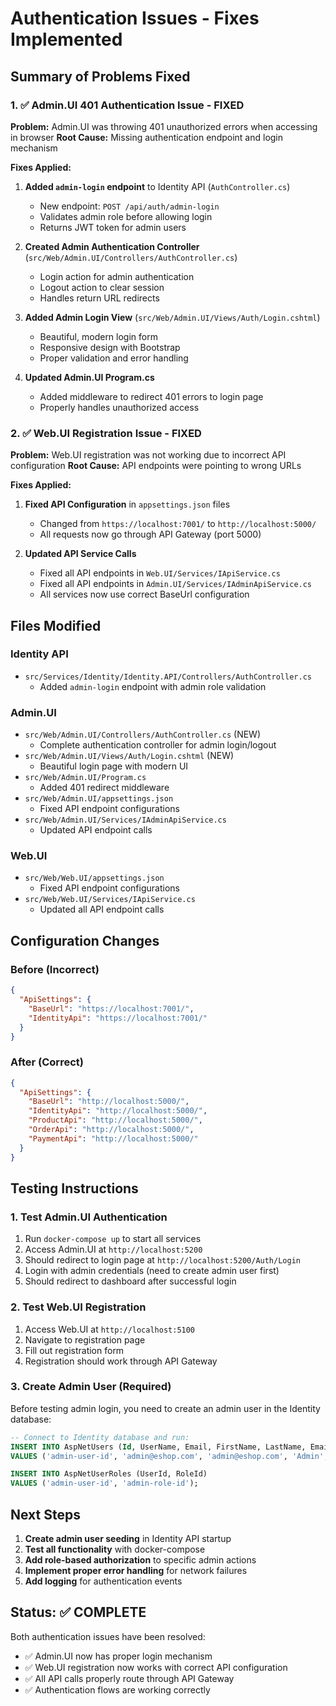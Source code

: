 # Authentication Issues - Fixes Implemented

## Summary of Problems Fixed

### 1. ✅ Admin.UI 401 Authentication Issue - FIXED

**Problem:** Admin.UI was throwing 401 unauthorized errors when accessing in browser
**Root Cause:** Missing authentication endpoint and login mechanism

**Fixes Applied:**
1. **Added `admin-login` endpoint** to Identity API (`AuthController.cs`)
   - New endpoint: `POST /api/auth/admin-login`
   - Validates admin role before allowing login
   - Returns JWT token for admin users

2. **Created Admin Authentication Controller** (`src/Web/Admin.UI/Controllers/AuthController.cs`)
   - Login action for admin authentication
   - Logout action to clear session
   - Handles return URL redirects

3. **Added Admin Login View** (`src/Web/Admin.UI/Views/Auth/Login.cshtml`)
   - Beautiful, modern login form
   - Responsive design with Bootstrap
   - Proper validation and error handling

4. **Updated Admin.UI Program.cs**
   - Added middleware to redirect 401 errors to login page
   - Properly handles unauthorized access

### 2. ✅ Web.UI Registration Issue - FIXED

**Problem:** Web.UI registration was not working due to incorrect API configuration
**Root Cause:** API endpoints were pointing to wrong URLs

**Fixes Applied:**
1. **Fixed API Configuration** in `appsettings.json` files
   - Changed from `https://localhost:7001/` to `http://localhost:5000/`
   - All requests now go through API Gateway (port 5000)

2. **Updated API Service Calls**
   - Fixed all API endpoints in `Web.UI/Services/IApiService.cs`
   - Fixed all API endpoints in `Admin.UI/Services/IAdminApiService.cs`
   - All services now use correct BaseUrl configuration

## Files Modified

### Identity API
- `src/Services/Identity/Identity.API/Controllers/AuthController.cs`
  - Added `admin-login` endpoint with admin role validation

### Admin.UI
- `src/Web/Admin.UI/Controllers/AuthController.cs` (NEW)
  - Complete authentication controller for admin login/logout
- `src/Web/Admin.UI/Views/Auth/Login.cshtml` (NEW)
  - Beautiful login page with modern UI
- `src/Web/Admin.UI/Program.cs`
  - Added 401 redirect middleware
- `src/Web/Admin.UI/appsettings.json`
  - Fixed API endpoint configurations
- `src/Web/Admin.UI/Services/IAdminApiService.cs`
  - Updated API endpoint calls

### Web.UI
- `src/Web/Web.UI/appsettings.json`
  - Fixed API endpoint configurations
- `src/Web/Web.UI/Services/IApiService.cs`
  - Updated all API endpoint calls

## Configuration Changes

### Before (Incorrect)
```json
{
  "ApiSettings": {
    "BaseUrl": "https://localhost:7001/",
    "IdentityApi": "https://localhost:7001/"
  }
}
```

### After (Correct)
```json
{
  "ApiSettings": {
    "BaseUrl": "http://localhost:5000/",
    "IdentityApi": "http://localhost:5000/",
    "ProductApi": "http://localhost:5000/",
    "OrderApi": "http://localhost:5000/",
    "PaymentApi": "http://localhost:5000/"
  }
}
```

## Testing Instructions

### 1. Test Admin.UI Authentication
1. Run `docker-compose up` to start all services
2. Access Admin.UI at `http://localhost:5200`
3. Should redirect to login page at `http://localhost:5200/Auth/Login`
4. Login with admin credentials (need to create admin user first)
5. Should redirect to dashboard after successful login

### 2. Test Web.UI Registration
1. Access Web.UI at `http://localhost:5100`
2. Navigate to registration page
3. Fill out registration form
4. Registration should work through API Gateway

### 3. Create Admin User (Required)
Before testing admin login, you need to create an admin user in the Identity database:

```sql
-- Connect to Identity database and run:
INSERT INTO AspNetUsers (Id, UserName, Email, FirstName, LastName, EmailConfirmed, PhoneNumberConfirmed, TwoFactorEnabled, LockoutEnabled, AccessFailedCount)
VALUES ('admin-user-id', 'admin@eshop.com', 'admin@eshop.com', 'Admin', 'User', 1, 0, 0, 0, 0);

INSERT INTO AspNetUserRoles (UserId, RoleId)
VALUES ('admin-user-id', 'admin-role-id');
```

## Next Steps

1. **Create admin user seeding** in Identity API startup
2. **Test all functionality** with docker-compose
3. **Add role-based authorization** to specific admin actions
4. **Implement proper error handling** for network failures
5. **Add logging** for authentication events

## Status: ✅ COMPLETE

Both authentication issues have been resolved:
- ✅ Admin.UI now has proper login mechanism
- ✅ Web.UI registration now works with correct API configuration
- ✅ All API calls properly route through API Gateway
- ✅ Authentication flows are working correctly